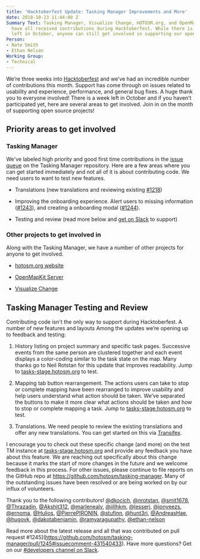 ```yaml
---
title: 'Hacktoberfest Update: Tasking Manager Improvements and More'
date: 2018-10-23 11:44:00 Z
Summary Text: Tasking Manager, Visualize Change, HOTOSM.org, and OpenMapKit Server
  have all received contributions during Hacktoberfest. While there is only one week
  left in October, anyone can still get involved in supporting our open source projects.
Person:
- Nate Smith
- Ethan Nelson
Working Group:
- Technical
---
```


We’re three weeks into [Hacktoberfest](https://hacktoberfest.digitalocean.com/) and we’ve had an incredible number of contributions this month. Support has come through on issues related to usability and experience, performance, and general bug fixes. A huge thank you to everyone involved! There is a week left in October and if you haven’t participated yet, here are several areas to get involved. Join in on the month of supporting open source projects!

## Priority areas to get involved

### Tasking Manager

We've labeled high priority and good first time contributions in the [issue queue](https://github.com/hotosm/tasking-manager/issues?q=is%3Aissue\+is%3Aopen\+label%3AHacktoberfest) on the Tasking Manager repository. Here are a few areas where you can get started immediately and not all of it is about contributing code. We need users to want to test new features.

* Translations (new translations and reviewing existing [#1218](https://github.com/hotosm/tasking-manager/issues/1218))

* Improving the onboarding experience. Alert users to missing information ([#1243](https://github.com/hotosm/tasking-manager/issues/1243)), and creating a onboarding modal ([#1244](https://github.com/hotosm/tasking-manager/issues/1244)). 

* Testing and review (read more below and [get on Slack](http://slack.hotosm.org/) to support)

### Other projects to get involved in

Along with the Tasking Manager, we have a number of other projects for anyone to get involved.

* [hotosm.org website](https://github.com/hotosm/hotosm-website/issues?q=is%3Aissue\+is%3Aopen\+label%3AHacktoberfest)

* [OpenMapKit Server](https://github.com/hotosm/OpenMapKitServer/issues?q=is%3Aissue\+is%3Aopen\+label%3Ahacktoberfest)

* [Visualize Change](https://github.com/hotosm/visualize-change/issues?q=is%3Aissue\+is%3Aopen\+label%3AHacktoberfest)

## Tasking Manager Testing and Review

Contributing code isn't the only way to support during Hacktoberfest. A number of new features and layouts
Among the updates we’re opening up to feedback and testing:

1. History listing on project summary and specific task pages. Successive events from the same person are clustered together and each event displays a color-coding similar to the task state on the map. Many thanks go to Neil Rotstan for this update that improves readability. Jump to [tasks-stage.hotosm.org](https://tasks-stage.hotosm.org) to test.

2. Mapping tab button rearrangement. The actions users can take to stop or complete mapping have been rearranged to improve usability and help users understand what action should be taken. We’ve separated the buttons to make it more clear what actions should be taken and how to stop or complete mapping a task. Jump to [tasks-stage.hotosm.org](https://tasks-stage.hotosm.org) to test.

3. Translations. We need people to review the existing translations and offer any new translations. You can get started on this via [Transifex](https://www.transifex.com/hotosm/tasking-manager-3/).

I encourage you to check out these specific change (and more) on the test TM instance at [tasks-stage.hotosm.org](https://tasks-stage.hotosm.org) and provide any feedback you have about this feature. We are reaching out specifically about this change because it marks the start of more changes in the future and we welcome feedback in this process.
For other issues, please continue to file reports on the GitHub repo at https://github.com/hotosm/tasking-manager. Many of the outstanding issues have been resolved or are being worked on by our influx of volunteers.

Thank you to the following contributors! [@dkocich](https://github.com/dkocich), [@nrotstan](https://github.com/nrotstan), [@smit1678](https://github.com/smit1678), [@Thrazadin](https://github.com/Thrazadin), [@Akshit312](https://github.com/Akshit312), [@marlenealv](https://github.com/marlenealv), [@jillhkm](https://github.com/jillhkm), [@lesserj](https://github.com/lesserj), [@jonyeezs](https://github.com/jonyeezs), [@ernoma](https://github.com/ernoma), [@Hulios](https://github.com/Hulios), [@PierrePIRONIN](https://github.com/PierrePIRONIN), [@stufinn](https://github.com/stufinn), [@hunt3ri](https://github.com/hunt3ri), [@AndreasHae](https://github.com/AndreasHae), [@hugovk](https://github.com/hugovk), [@dakotabenjamin](https://github.com/dakotabenjamin), [@ramyaragupathy](https://github.com/ramyaragupathy), [@ethan-nelson](https://github.com/ethan-nelson)

Read more about the latest release and all that was contributed on pull request #1245\](https://github.com/hotosm/tasking-manager/pull/1245#issuecomment-431540433). Have more questions? Get on our [#developers channel on Slack](http://slack.hotosm.org/).